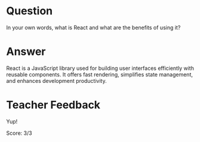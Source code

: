 # Question

In your own words, what is React and what are the benefits of using it?

# Answer
React is a JavaScript library used for building user interfaces efficiently with reusable components. It offers fast rendering, simplifies state management, and enhances development productivity.
# Teacher Feedback

Yup!

Score: 3/3